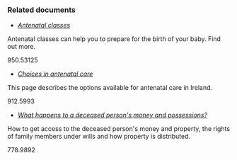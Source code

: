 ###  Related documents

  * [ _Antenatal classes_ ](/en/birth-family-relationships/before-your-baby-is-born/antenatal-classes/)

Antenatal classes can help you to prepare for the birth of your baby. Find out
more.

950.53125

  * [ _Choices in antenatal care_ ](/en/birth-family-relationships/before-your-baby-is-born/choices-in-antenatal-care/)

This page describes the options available for antenatal care in Ireland.

912.5993

  * [ _What happens to a deceased person's money and possessions?_ ](/en/death/the-deceaseds-estate/what-happens-the-deceaseds-estate/)

How to get access to the deceased person's money and property, the rights of
family members under wills and how property is distributed.

778.9892
